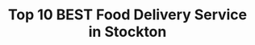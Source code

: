 ---
layout: ampstory
title: Top 10 BEST Food Delivery Service in Stockton
cover:
   title: Top 10 BEST Food Delivery Service in Stockton
   subtitle: KARINOV
   background: ../assets/images/food-delivery/stockton.jpg

pages: 
 - layout: thirds
   top: <h1>#1 Michael’s New York Style Pizza</h1>
   bottom: "<p>Pizza was good, but the crust was a bit much for me.</p>"
   background: ../assets/images/food-delivery/A.jpg
   backgroundblur: true
   cta:
      link: https://karinov.co.id
      text: Toplist   
 - layout: thirds
   top: <h1>#2 Domino’s Pizza</h1>
   bottom: "<p>The crew made the best food I’ve had there.</p>"
   background: ../assets/images/food-delivery/B.jpg
   backgroundblur: true
   cta:
      link: https://karinov.co.id
      text: Toplist  
 - layout: thirds
   top: <h1>#3 Mountain Mike’s Pizza</h1>
   bottom: "<p>Super clean, friendly and professional staff, and most importantly.</p>"
   background: ../assets/images/food-delivery/C.jpg
   backgroundblur: true
   cta:
      link: https://karinov.co.id
      text: Toplist
 - layout: thirds
   top: <h1>#4 Halal Pizza</h1>
   bottom: "<p>Very good pizza, sandwiches, and wings. My dad liked the naan kabab.</p>"
   background: ../assets/images/food-delivery/D.jpg
   backgroundblur: true
   cta:
      link: https://karinov.co.id
      text: Toplist  
 - layout: thirds
   top: <h1>#5 Pizza Hut</h1>
   bottom: "<p>This place kind, courteous and professional.</p>"
   background: ../assets/images/food-delivery/E.jpg
   backgroundblur: true
   cta:
      link: https://karinov.co.id
      text: Toplist  
 - layout: thirds
   top: <h1>#6 Round Table Pizza</h1>
   bottom: "<p>Address: 2405 Pacific Ave, Stockton, CA 95204, United States | Rating: 4.3 (409).</p>"
   background: ../assets/images/food-delivery/F.jpg
   backgroundblur: true
   cta:
      link: https://karinov.co.id
      text: Toplist  
 - layout: thirds
   top: <h1>#7 Mountain Mike’s Pizza</h1>
   bottom: "<p>Address:  2828 Country Club Blvd 3, Stockton, CA 95204, United States | Rating: 4.1 (294).</p>"
   background: ../assets/images/food-delivery/G.jpg
   backgroundblur: true
   cta:
      link: https://karinov.co.id
      text: Toplist 
 - layout: thirds
   top: <h1>#8 Peking Restaurant</h1>
   bottom: "<p>Address: 7555 Pacific Ave 115, Stockton, CA 95207, United States | Rating: 4.3 (291).</p>"
   background: ../assets/images/food-delivery/H.jpg
   backgroundblur: true
   cta:
      link: https://karinov.co.id
      text: Toplist 
 - layout: thirds
   top: <h1>#9 Domino’s Pizza</h1>
   bottom: "<p>Address: 2233 Grand Canal Blvd, Stockton, CA 95207, United States | Rating: 3.8 (290).</p>"
   background: ../assets/images/food-delivery/I.jpg
   backgroundblur: true
   cta:
      link: https://karinov.co.id
      text: Toplist 
 - layout: thirds
   top: <h1>#10 Mountain Mike’s Pizza</h1>
   bottom: "<p>Address: 678 N Wilson Way, Stockton, CA 95210, United States | Rating: 4.2 (266).</p>"
   background: ../assets/images/food-delivery/J.jpg
   backgroundblur: true
   cta:
      link: https://karinov.co.id
      text: Toplist   
 - layout: thirds
   middle: Continue reading...
   cta:
      link: https://karinov.co.id/wiki/the-15-best-food-delivery-in-stockton/
      text: Top 10 BEST Food Delivery Service in Stockton
      
---